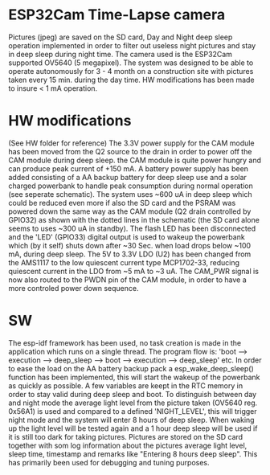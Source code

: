 # ESP32Cam Time-Lapse camera
Pictures (jpeg) are saved on the SD card, Day and Night deep sleep operation implemented in order to filter out useless night pictures and stay in deep sleep during night
time. The camera used is the ESP32Cam supported OV5640 (5 megapixel). The system was designed to be able to operate autonomously for 3 - 4 month on a construction site
with pictures taken every 15 min. during the day time. HW modifications has been made to insure < 1 mA operation. 
# HW modifications
(See HW folder for reference)
The 3.3V power supply for the CAM module has been moved from the Q2 source to the drain in order to power off the CAM module during deep sleep. the CAM module is quite power
hungry and can produce peak current of +150 mA. A battery power supply has been added consisting of a AA backup battery for deep sleep use and a solar charged powerbank to
handle peak consumption during normal operation (see seperate schematic).
The system uses ~600 uA in deep sleep which could be reduced even more if also the SD card and the PSRAM was powered down the same way as the CAM module (Q2 drain controlled
by GPIO32) as shown with the dotted lines in the schematic (the SD card alone seems to uses ~300 uA in standby). The flash LED has been disconnected and the 'LED' (GPIO33) digital
output is used to wakeup the powerbank which (by it self) shuts down after ~30 Sec. when load drops below ~100 mA, during deep sleep. The 5V to 3.3V LDO (U2) has been changed
from the AMS1117 to the low quiescent current type MCP1702-33, reducing quiescent current in the LDO from ~5 mA to ~3 uA. The CAM_PWR signal is now also routed to the PWDN
pin of the CAM module, in order to have a more controled power down sequence.
# SW
The esp-idf framework has been used, no task creation is made in the application which runs on a single thread. The program flow is: 'boot --> execution --> deep_sleep -->
boot --> execution --> deep_sleep' etc. In order to ease the load on the AA battery backup pack a esp_wake_deep_sleep() function has been implemented, this will start the wakeup
of the powerbank as quickly as possible. A few variables are keept in the RTC memory in order to stay valid during deep sleep and boot. To distinguish between day and night mode the average light level from the picture taken (OV5640 reg. 0x56A1) is used and compared to a defined 'NIGHT_LEVEL', this will trigger night mode and the system will enter 8 hours of deep sleep. When waking up the light level will be tested again and a 1 hour deep sleep will be used if it is still too dark for taking pictures. Pictures are stored on the SD card together with som log information about the pictures average light level, sleep time, timestamp and remarks like "Entering 8 hours deep sleep". This has primarily been used for debugging and tuning purposes. 

